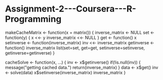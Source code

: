 # Assignment-2---Coursera---R-Programming
makeCacheMatrix <- function(x = matrix()) {
  inverse_matrix <- NULL
  set <- function(y) {
    x <<- y
    inverse_matrix <<- NULL
  }
  get <- function() x
  setinverse <- function(inverse_matrix) inv <<- inverse_matrix
  getinverse <- function() inverse_matrix
  list(set=set, get=get, setinverse=setinverse, getinverse=getinverse)
}

cacheSolve <- function(x, ...) {
  inv <- x$getinverse()
  if(!is.null(inv)) {
    message("getting cached data.")
    return(inverse_matrix)
  }
  data <- x$get()
  inv <- solve(data)
  x$setinverse(inverse_matrix)
  inverse_matrix
}
